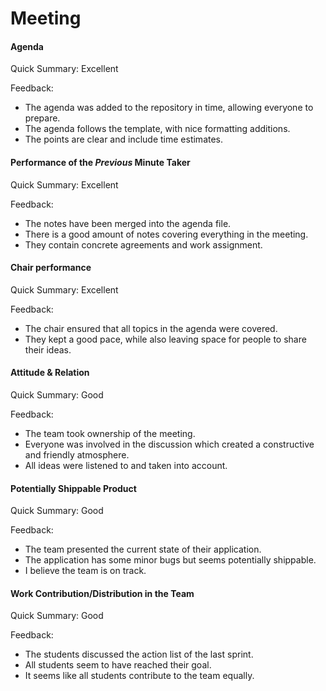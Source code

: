 # Meeting

#### Agenda 

Quick Summary: Excellent

Feedback:

- The agenda was added to the repository in time, allowing everyone to prepare.
- The agenda follows the template, with nice formatting additions.
- The points are clear and include time estimates.


#### Performance of the *Previous* Minute Taker

Quick Summary: Excellent

Feedback: 

- The notes have been merged into the agenda file.
- There is a good amount of notes covering everything in the meeting.
- They contain concrete agreements and work assignment.


#### Chair performance

Quick Summary: Excellent

Feedback: 

- The chair ensured that all topics in the agenda were covered.
- They kept a good pace, while also leaving space for people to share their ideas.


#### Attitude & Relation

Quick Summary: Good

Feedback: 

- The team took ownership of the meeting.
- Everyone was involved in the discussion which created a constructive and friendly atmosphere.
- All ideas were listened to and taken into account.


#### Potentially Shippable Product

Quick Summary: Good

Feedback: 

- The team presented the current state of their application.
- The application has some minor bugs but seems potentially shippable.
- I believe the team is on track.


#### Work Contribution/Distribution in the Team

Quick Summary: Good

Feedback: 

- The students discussed the action list of the last sprint.
- All students seem to have reached their goal.
- It seems like all students contribute to the team equally.